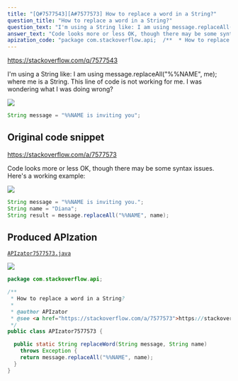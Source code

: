 ```yaml
---
title: "[Q#7577543][A#7577573] How to replace a word in a String?"
question_title: "How to replace a word in a String?"
question_text: "I'm using a String like: I am using message.replaceAll(\"%%NAME\", me); where me is a String. This line of code is not working for me. I was wondering what I was doing wrong?"
answer_text: "Code looks more or less OK, though there may be some syntax issues. Here's a working example:"
apization_code: "package com.stackoverflow.api;  /**  * How to replace a word in a String?  *  * @author APIzator  * @see <a href=\"https://stackoverflow.com/a/7577573\">https://stackoverflow.com/a/7577573</a>  */ public class APIzator7577573 {    public static String replaceWord(String message, String name)     throws Exception {     return message.replaceAll(\"%%NAME\", name);   } }"
---
```


https://stackoverflow.com/q/7577543

I&#x27;m using a String like:
I am using message.replaceAll(&quot;%%NAME&quot;, me); where me is a String. This line of code is not working for me. I was wondering what I was doing wrong?


<div class="code-logo"><img src="/stackoverflow.png" /></div>

```java
String message = "%%NAME is inviting you";
```


## Original code snippet

https://stackoverflow.com/a/7577573

Code looks more or less OK, though there may be some syntax issues. Here&#x27;s a working example:

<div class="code-logo"><img src="/stackoverflow.png" /></div>

```java
String message = "%%NAME is inviting you.";
String name = "Diana";
String result = message.replaceAll("%%NAME", name);
```

## Produced APIzation

[`APIzator7577573.java`](https://github.com/pasqualesalza/apization-temp/raw/main/data/search/APIzator7577573.java)

<div class="code-logo"><img src="/apizator.png" /></div>

```java
package com.stackoverflow.api;

/**
 * How to replace a word in a String?
 *
 * @author APIzator
 * @see <a href="https://stackoverflow.com/a/7577573">https://stackoverflow.com/a/7577573</a>
 */
public class APIzator7577573 {

  public static String replaceWord(String message, String name)
    throws Exception {
    return message.replaceAll("%%NAME", name);
  }
}

```